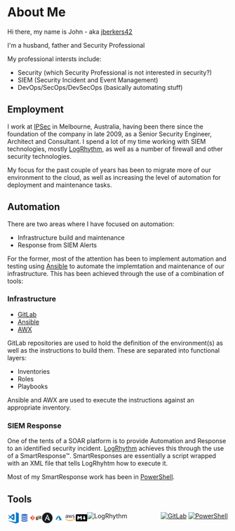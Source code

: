 # About Me

Hi there, my name is John - aka [jberkers42][website]

I'm a husband, father and Security Professional

My professional intersts include:

* Security (which Security Professional is not interested in security?)
* SIEM (Security Incident and Event Management)
* DevOps/SecOps/DevSecOps (basically automating stuff)

## Employment

I work at [IPSec][employer] in Melbourne, Australia, having been there since the foundation of the company in late 2009, as a Senior Security Engineer, Architect and Consultant.  I spend a lot of my time working with SIEM technologies, mostly [LogRhythm][logrhythm], as well as a number of firewall and other security technologies.

My focus for the past couple of years has been to migrate more of our environment to the cloud, as well as increasing the level of automation for deployment and maintenance tasks.

## Automation

There are two areas where I have focused on automation:

* Infrastructure build and maintenance
* Response from SIEM Alerts

For the former, most of the attention has been to implement automation and testing using [Ansible][ansible] to automate the implemtation and maintenance of our infrastructure.  This has been achieved through the use of a combination of tools:

### Infrastructure

* [GitLab][gitlab]
* [Ansible][ansible]
* [AWX][awx]

GitLab repositories are used to hold the definition of the environment(s) as well as the instructions to build them.  These are separated into functional layers:

* Inventories
* Roles
* Playbooks

Ansible and AWX are used to execute the instructions against an appropriate inventory.

### SIEM Response

One of the tents of a SOAR platform is to provide Automation and Response to an identified security incident.  [LogRhythm][logrhythm] achieves this through the use of a SmartResponse&trade;.  SmartResponses are essentially a script wrapped with an XML file that tells LogRhyhtm how to execute it.

Most of my SmartResponse work has been in [PowerShell][pwsh].

## Tools

[<img align="left" alt="Visual Studio Code" width="26px" src="https://raw.githubusercontent.com/github/explore/80688e429a7d4ef2fca1e82350fe8e3517d3494d/topics/visual-studio-code/visual-studio-code.png" />][vscode]
[<img align="left" alt="SQL" width="26px" src="https://raw.githubusercontent.com/github/explore/80688e429a7d4ef2fca1e82350fe8e3517d3494d/topics/sql/sql.png" />][sqlserver]
[<img align="left" alt="Git" width="26px" src="https://raw.githubusercontent.com/github/explore/80688e429a7d4ef2fca1e82350fe8e3517d3494d/topics/git/git.png" />][git]
[<img align="left" alt="Ansible" width="26px" src="https://raw.githubusercontent.com/github/explore/80688e429a7d4ef2fca1e82350fe8e3517d3494d/topics/ansible/ansible.png" />][ansible]
[<img align="left" alt="Azure" width="26px" src="https://raw.githubusercontent.com/github/explore/80688e429a7d4ef2fca1e82350fe8e3517d3494d/topics/azure/azure.png" />][azure]
[<img align="left" alt="AWS" width="26px" src="https://raw.githubusercontent.com/github/explore/80688e429a7d4ef2fca1e82350fe8e3517d3494d/topics/aws/aws.png" />][aws]
[<img align="left" alt="MarkDown" width="26px" src="https://raw.githubusercontent.com/github/explore/80688e429a7d4ef2fca1e82350fe8e3517d3494d/topics/markdown/markdown.png" />][markdown]
[<img align="left" alt="LogRhythm" width="168px" src="https://logrhythm.com/images/lr-logos/hex/LogRhythm_Logo_Color_ForLightBackgrounds_HEX.png" />][logrhythm]
[<img algin="left" alt="GitLab" width="26px" src="https://about.gitlab.com/images/press/logo/png/gitlab-logo-gray-stacked-rgb.png" />][gitlab]
[<img algin="left" alt="PowerShell" width="26px" src="https://docs.microsoft.com/en-us/powershell/media/index/ps_black_128.svg" />][pwsh]

[website]: https://www.github.com/jberkers42
[employer]: https://www.ipsec.com/
[logrhythm]: https://www.logrhythm.com/
[gitlab]: https://www.gitlab.com/
[ansible]: https://www.ansible.com/
[vscode]: https://code.visualstudio.com/
[sqlserver]: https://www.microsoft.com/en-au/sql-server/
[git]: https://git-scm.com/
[azure]: https://azure.microsoft.com/
[aws]: https://aws.amazon.com/
[markdown]: https://www.markdownguide.org/
[awx]: https://github.com/ansible/awx
[pwsh]: https://docs.microsoft.com/en-us/powershell/

